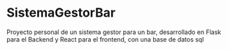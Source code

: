 # SistemaGestorBar
Proyecto personal de un sistema gestor para un bar, desarrollado en Flask para el Backend y React para el frontend, con una base de datos sql
